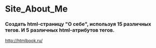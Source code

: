 # Site_About_Me
### Создать html-страницу "О себе", используя 15 различных тегов. И 5 различных html-атрибутов тегов.
http://htmlbook.ru/
